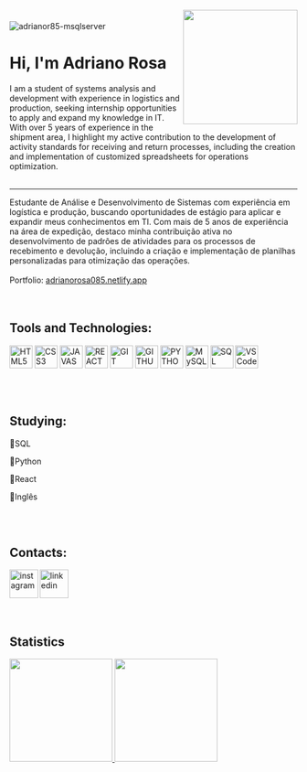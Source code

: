<img align="center" alt="adrianor85-msqlserver"  src="https://komarev.com/ghpvc/?username=adrianor85&style=flat-square">
<img align="right" width="200px" style="margin-top: -20px" src="https://i.ibb.co/7Kkwy2v/my-Cartoon-removebg-preview.png">

# Hi, I'm Adriano Rosa
I am a student of systems analysis and development with experience in logistics and production, seeking internship opportunities to apply and expand my knowledge in IT. With over 5 years of experience in the shipment area, I highlight my active contribution to the development of activity standards for receiving and return processes, including the creation and implementation of customized spreadsheets for operations optimization.
<br>
<br>

<hr>
 Estudante de Análise e Desenvolvimento de Sistemas com experiência em logística e produção, buscando oportunidades de estágio para aplicar e expandir meus conhecimentos em TI. Com mais de 5 anos de experiência na área de expedição, destaco minha contribuição ativa no desenvolvimento de padrões de atividades para os processos de recebimento e devolução, incluindo a criação e implementação de planilhas personalizadas para otimização das operações. 
 <br>
 <br>
 <div>
 Portfolio: <a href="https://adrianorosa085.netlify.app/" target="_blank"> adrianorosa085.netlify.app </a> 
 </div>
 <br>
 <br>
                  
##  Tools and Technologies:
<img width="40px" src="https://cdn.jsdelivr.net/gh/devicons/devicon/icons/html5/html5-original-wordmark.svg" title = "HTML5"/></code>
<img width="40px" src="https://cdn.jsdelivr.net/gh/devicons/devicon/icons/css3/css3-original-wordmark.svg" title = "CSS3"/></code>
<img width="40px" src="https://cdn.jsdelivr.net/gh/devicons/devicon/icons/javascript/javascript-original.svg" title = "JAVASCRIPT"/></code>
<img width="40px" src="https://cdn.jsdelivr.net/gh/devicons/devicon/icons/react/react-original.svg" title = "REACT"/></code>
<img width="40px" src="https://cdn.jsdelivr.net/gh/devicons/devicon/icons/git/git-original.svg" title = "GIT"/></code>
<img width="40px" src="https://cdn.jsdelivr.net/gh/devicons/devicon/icons/github/github-original.svg" title = "GITHUB"/></code>
<img width="40px" src="https://cdn.jsdelivr.net/gh/devicons/devicon/icons/python/python-original.svg" title = "PYTHON"/></code>
<img width="40px" src="https://cdn.jsdelivr.net/gh/devicons/devicon/icons/mysql/mysql-original.svg" title = "MySQL"/></code> 
<img width="40px" src="https://cdn.jsdelivr.net/gh/devicons/devicon/icons/sqldeveloper/sqldeveloper-original.svg" title = "SQL"/></code>
<img width="40px" src="https://cdn.jsdelivr.net/gh/devicons/devicon/icons/vscode/vscode-original.svg" title = "VSCode"/></code>


<br>
<br>

## Studying:
<div display="inline-block">
  <div>
  <p align="left">🔸SQL
  <p align="left">🔸Python
  <p align="left">🔸React
  <p align="left">🔸Inglês
  </div>
<br>
<br>
  
 ## Contacts:
 <div display="inline-block"> 
  <a href="https://www.instagram.com/adriano.rosa85/">
    <img align="left" width="50x" src="https://i.ibb.co/G7HMptV/instagram.png" alt="instagram" style="vertical-align:top;">
  </a> 
  <a href="https://www.linkedin.com/in/adriano-rosa-741979182/">
    <img width="50x" src="https://i.ibb.co/nc27BHD/linkedin.png" alt="linkedin" style="vertical-align:top;">
  </a>
</div>
 
 <br>
<br>

## Statistics
<div>
<a href="https://github.com/adrianor85">
<img height="180em" src="https://github-readme-stats.vercel.app/api/top-langs/?username=adrianor85&layout=compact&langs_count=7&theme=dracula"/>
<img height="180em" src="https://github-readme-stats.vercel.app/api?username=adrianor85&show_icons=true&theme=dracula&include_all_commits=true&count_private=true"/>
</div>
